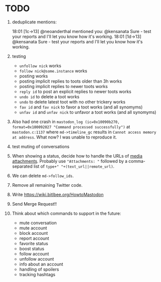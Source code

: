 # TODO


1. deduplicate mentions: 
    
	18:01 <neoanderthal> [1c->13] @neoanderthal mentioned you: @kensanata Sure -
		test your reports and I'll let you know how it's working.
	18:01 <neoanderthal> [1d->13] @kensanata Sure - test your reports and I'll
		let you know how it's working.

1. testing
    - `unfollow nick` works
	- `follow nick@some.instance` works
	- posting works
	- posting implicit replies to toots older than 3h works
	- posting implicit replies to newer toots works
	- `reply id` to post an explicit replies to newer toots works
	- `undo id` to delete a toot works
	- `undo` to delete latest toot with no other trickery works
	- `fav id` and `fav nick` to favor a toot works (and all synomyms)
	- `unfav id` and `unfav nick` to unfavor a toot works (and all synomyms)

1. Also had one crash in `mastodon_log (ic=0x10090b270,
    format=0x100092027 "Command processed successfully")` at
    `mastodon.c:1137` where `md->timeline_gc` results in `Cannot
    access memory at address`. What now? I was unable to reproduce it.

1. test muting of conversations

1. When showing a status, decide how to handle the URLs
   of
   [media attachments](https://github.com/tootsuite/documentation/blob/master/Using-the-API/API.md#attachment).
   Probably use `"Attachments: "` followed by a comma-separated list
   of `type+" "+(text_url||remote_url)`.

1. We can delete `md->follow_ids`.

1. Remove all remaining Twitter code.

1. Write https://wiki.bitlbee.org/HowtoMastodon

1. Send Merge Request!!

1. Think about which commands to support in the future:

	- mute conversation
	- mute account
	- block account
	- report account
	- favorite status
	- boost status
	- follow account
	- unfollow account
	- info about an account
	- handling of spoilers
	- tracking hashtags
